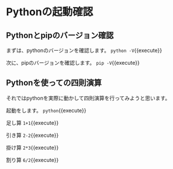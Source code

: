 # Pythonの起動確認
## Pythonとpipのバージョン確認
まずは、pythonのバージョンを確認します。
`python -V`{{execute}}

次に、pipのバージョンを確認します。
`pip -V`{{execute}}
## Pythonを使っての四則演算
それではpythonを実際に動かして四則演算を行ってみようと思います。

起動をします。
`python`{{execute}}

足し算
`1+1`{{execute}}

引き算
`2-2`{{execute}}

掛け算
`2*3`{{execute}}

割り算
`6/2`{{execute}}